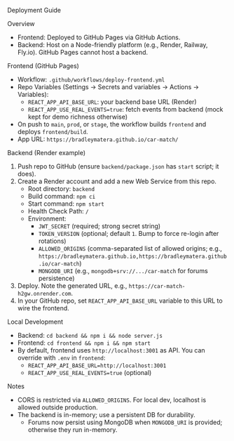 Deployment Guide

Overview
- Frontend: Deployed to GitHub Pages via GitHub Actions.
- Backend: Host on a Node-friendly platform (e.g., Render, Railway, Fly.io). GitHub Pages cannot host a backend.

Frontend (GitHub Pages)
- Workflow: `.github/workflows/deploy-frontend.yml`
- Repo Variables (Settings → Secrets and variables → Actions → Variables):
  - `REACT_APP_API_BASE_URL`: your backend base URL (Render)
  - `REACT_APP_USE_REAL_EVENTS=true`: fetch events from backend (mock kept for demo richness otherwise)
- On push to `main`, `prod`, or `stage`, the workflow builds `frontend` and deploys `frontend/build`.
- App URL: `https://bradleymatera.github.io/car-match/`

Backend (Render example)
1) Push repo to GitHub (ensure `backend/package.json` has `start` script; it does).
2) Create a Render account and add a new Web Service from this repo.
   - Root directory: `backend`
   - Build command: `npm ci`
   - Start command: `npm start`
   - Health Check Path: `/`
   - Environment:
     - `JWT_SECRET` (required; strong secret string)
     - `TOKEN_VERSION` (optional; default `1`. Bump to force re-login after rotations)
     - `ALLOWED_ORIGINS` (comma-separated list of allowed origins; e.g., `https://bradleymatera.github.io,https://bradleymatera.github.io/car-match`)
     - `MONGODB_URI` (e.g., `mongodb+srv://.../car-match` for forums persistence)
3) Deploy. Note the generated URL, e.g., `https://car-match-h2gw.onrender.com`.
4) In your GitHub repo, set `REACT_APP_API_BASE_URL` variable to this URL to wire the frontend.

Local Development
- Backend: `cd backend && npm i && node server.js`
- Frontend: `cd frontend && npm i && npm start`
- By default, frontend uses `http://localhost:3001` as API. You can override with `.env` in `frontend`:
  - `REACT_APP_API_BASE_URL=http://localhost:3001`
  - `REACT_APP_USE_REAL_EVENTS=true` (optional)

Notes
- CORS is restricted via `ALLOWED_ORIGINS`. For local dev, localhost is allowed outside production.
- The backend is in-memory; use a persistent DB for durability.
  - Forums now persist using MongoDB when `MONGODB_URI` is provided; otherwise they run in-memory.
